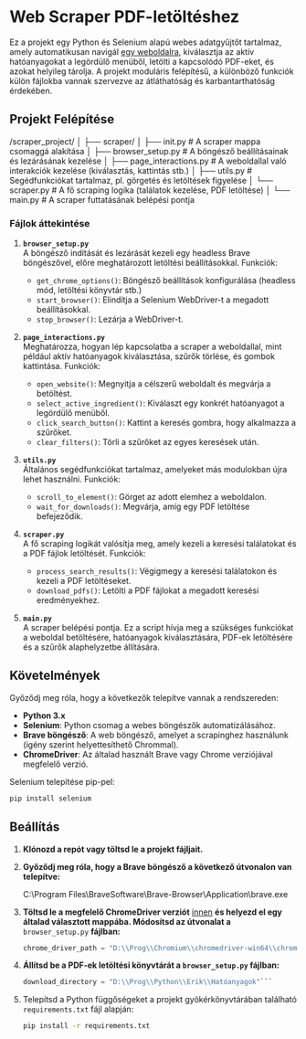 # Web Scraper PDF-letöltéshez

Ez a projekt egy Python és Selenium alapú webes adatgyűjtőt tartalmaz, amely automatikusan navigál [egy weboldalra](https://novenyvedoszer.nebih.gov.hu/engedelykereso/kereso), kiválasztja az aktív hatóanyagokat a legördülő menüből, letölti a kapcsolódó PDF-eket, és azokat helyileg tárolja. A projekt moduláris felépítésű, a különböző funkciók külön fájlokba vannak szervezve az átláthatóság és karbantarthatóság érdekében.

## Projekt Felépítése

/scraper_project/ │ ├── scraper/ │ ├── init.py # A scraper mappa csomaggá alakítása │ ├── browser_setup.py # A böngésző beállításainak és lezárásának kezelése │ ├── page_interactions.py # A weboldallal való interakciók kezelése (kiválasztás, kattintás stb.) │ ├── utils.py # Segédfunkciókat tartalmaz, pl. görgetés és letöltések figyelése │ └── scraper.py # A fő scraping logika (találatok kezelése, PDF letöltése) │ └── main.py # A scraper futtatásának belépési pontja

### Fájlok áttekintése

1. **`browser_setup.py`**  
   A böngésző indítását és lezárását kezeli egy headless Brave böngészővel, előre meghatározott letöltési beállításokkal. Funkciók:
   - `get_chrome_options()`: Böngésző beállítások konfigurálása (headless mód, letöltési könyvtár stb.)
   - `start_browser()`: Elindítja a Selenium WebDriver-t a megadott beállításokkal.
   - `stop_browser()`: Lezárja a WebDriver-t.

2. **`page_interactions.py`**  
   Meghatározza, hogyan lép kapcsolatba a scraper a weboldallal, mint például aktív hatóanyagok kiválasztása, szűrők törlése, és gombok kattintása. Funkciók:
   - `open_website()`: Megnyitja a célszerű weboldalt és megvárja a betöltést.
   - `select_active_ingredient()`: Kiválaszt egy konkrét hatóanyagot a legördülő menüből.
   - `click_search_button()`: Kattint a keresés gombra, hogy alkalmazza a szűrőket.
   - `clear_filters()`: Törli a szűrőket az egyes keresések után.

3. **`utils.py`**  
   Általános segédfunkciókat tartalmaz, amelyeket más modulokban újra lehet használni. Funkciók:
   - `scroll_to_element()`: Görget az adott elemhez a weboldalon.
   - `wait_for_downloads()`: Megvárja, amíg egy PDF letöltése befejeződik.

4. **`scraper.py`**  
   A fő scraping logikát valósítja meg, amely kezeli a keresési találatokat és a PDF fájlok letöltését. Funkciók:
   - `process_search_results()`: Végigmegy a keresési találatokon és kezeli a PDF letöltéseket.
   - `download_pdfs()`: Letölti a PDF fájlokat a megadott keresési eredményekhez.

5. **`main.py`**  
   A scraper belépési pontja. Ez a script hívja meg a szükséges funkciókat a weboldal betöltésére, hatóanyagok kiválasztására, PDF-ek letöltésére és a szűrők alaphelyzetbe állítására.

## Követelmények

Győződj meg róla, hogy a következők telepítve vannak a rendszereden:

- **Python 3.x**
- **Selenium**: Python csomag a webes böngészők automatizálásához.
- **Brave böngésző**: A web böngésző, amelyet a scrapinghez használunk (igény szerint helyettesíthető Chrommal).
- **ChromeDriver**: Az általad használt Brave vagy Chrome verziójával megfelelő verzió.

Selenium telepítése pip-pel:
```bash
pip install selenium
```
## Beállítás

1. **Klónozd a repót vagy töltsd le a projekt fájljait.**

2. **Győződj meg róla, hogy a Brave böngésző a következő útvonalon van telepítve:**

   
   C:\\Program Files\\BraveSoftware\\Brave-Browser\\Application\\brave.exe

3. **Töltsd le a megfelelő ChromeDriver verziót** [innen](https://sites.google.com/a/chromium.org/chromedriver/downloads) **és helyezd el egy általad választott mappába. Módosítsd az útvonalat a** `browser_setup.py` **fájlban:**

   ```python
   chrome_driver_path = "D:\\Prog\\Chromium\\chromedriver-win64\\chromedriver.exe"

4. **Állítsd be a PDF-ek letöltési könyvtárát a `browser_setup.py` fájlban:**
    ```python
   download_directory = "D:\\Prog\\Python\\Erik\\Hatóanyagok"```
   ```
5. Telepítsd a Python függőségeket a projekt gyökérkönyvtárában található `requirements.txt` fájl alapján:

   ```bash
   pip install -r requirements.txt
   ```
   
